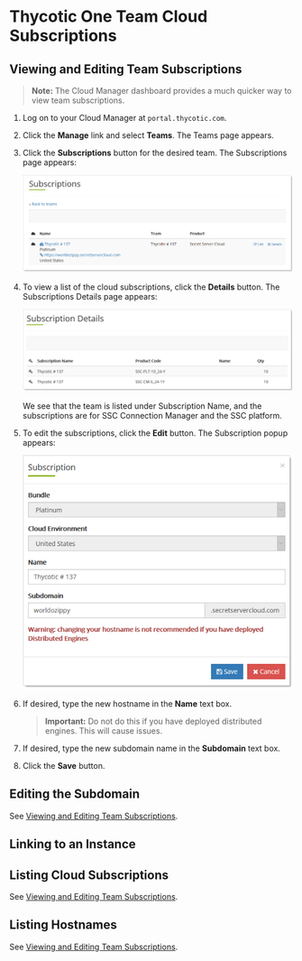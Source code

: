 [title]: # (Thycotic One Team Cloud Subscriptions)
[tags]: # (Thycotic One, Cloud Manager)
[priority]: # (1000)

# Thycotic One Team Cloud Subscriptions

## Viewing and Editing Team Subscriptions

> **Note:** The Cloud Manager dashboard provides a much quicker way to view team subscriptions.

1. Log on to your Cloud Manager at `portal.thycotic.com`.

1. Click the **Manage** link and select **Teams**. The Teams page appears.

1. Click the **Subscriptions** button for the desired team. The Subscriptions page appears:

   ![image-20200825114114096](images/image-20200825114114096.png)

1. To view a list of the cloud subscriptions, click the **Details** button. The Subscriptions Details page appears:

   ![image-20200825114246407](images/image-20200825114246407.png)

   We see that the team is listed under Subscription Name, and the subscriptions are for SSC Connection Manager and the SSC platform.

1. To edit the subscriptions, click the **Edit** button. The Subscription popup appears:

   ![image-20200825114412200](images/image-20200825114412200.png)

1. If desired, type the new hostname in the **Name** text box.

   > **Important:** Do not do this if you have deployed distributed engines. This will cause issues.

1. If desired, type the new subdomain name in the **Subdomain** text box.

1. Click the **Save** button.

## Editing the Subdomain

See [Viewing and Editing Team Subscriptions](#viewing-and-editing-team-subscriptions).

## Linking to an Instance

## Listing Cloud Subscriptions

See [Viewing and Editing Team Subscriptions](#viewing-and-editing-team-subscriptions).

## Listing Hostnames

See [Viewing and Editing Team Subscriptions](#viewing-and-editing-team-subscriptions).

